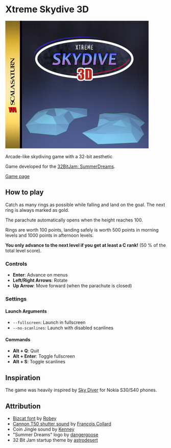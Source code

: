 # Xtreme Skydive 3D

![Game Cover](assets/game-cover.png)

Arcade-like skydiving game with a 32-bit aesthetic

Game developed for the [32BitJam: SummerDreams](https://itch.io/jam/32bitjam-summer-dreams).

[Game page](https://jd557.itch.io/xtreme-skydive-3d)

## How to play

Catch as many rings as possible while falling and land on the goal.
The next ring is always marked as gold.

The parachute automatically opens when the height reaches 100.

Rings are worth 100 points, landing safely is worth 500 points in morning levels and 1000 points in afternoon levels.

**You only advance to the next level if you get at least a C rank!** (50 % of the total level score).

### Controls

- **Enter**: Advance on menus
- **Left/Right Arrows**: Rotate
- **Up Arrow**: Move forward (when the parachute is closed)

### Settings

#### Launch Arguments

- `--fullscreen`: Launch in fullscreen
- `--no-scanlines`: Launch with disabled scanlines

#### Commands

- **Alt + Q**: Quit
- **Alt + Enter**: Toggle fullscreen
- **Alt + S**: Toggle scanlines

## Inspiration

The game was heavily inspired by [Sky Diver](https://www.longsteve.com/fixmybugs/games-ive-coded-sky-diver/) for Nokia S30/S40 phones.

## Attribution

- [Bizcat font](https://robey.lag.net/2020/02/09/bizcat-bitmap-font.html) by [Robey](https://robey.lag.net/)
- [Cannon T50 shutter sound](https://commons.wikimedia.org/wiki/File:Canon_T50_shutter_noise.ogg) by [François Collard](https://commons.wikimedia.org/wiki/User:Francois_C)
- Coin Jingle sound by [Kenney](https://www.kenney.nl/)
- "Summer Dreams" logo by [dangergoose](https://danger-goose.itch.io/)
- 32 Bit Jam startup theme by [astrodesert](https://itch.io/profile/astrodesert)
